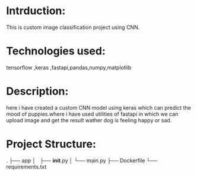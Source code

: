 # Intrduction:
This is custom image classification project using CNN.


# Technologies used:
tensorflow ,keras ,fastapi,pandas,numpy,matplotlib


# Description:
here i have created a custom CNN model using keras which can predict the mood of puppies.where i have used utilities of fastapi in which we can upload image and get the result wather dog is feeling happy or sad.



# Project Structure:
.
├── app
│   ├── __init__.py
│   └── main.py
├── Dockerfile
└── requirements.txt
